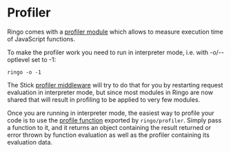 # Profiler

Ringo comes with a [profiler module](https://ringojs.org/api/master/ringo/profiler/) which allows to measure execution time of JavaScript functions.

To make the profiler work you need to run in interpreter mode, i.e. with -o/--optlevel set to -1:

    ringo -o -1

The Stick [profiler middleware](https://github.com/ringo/stick/blob/master/lib/middleware/profiler.js) will try to do that for you by restarting request evaluation in interpreter mode, but since most modules in Ringo are now shared that will result in profiling to be applied to very few modules.

Once you are running in interpreter mode, the easiest way to profile your code is to use the [profile function](https://ringojs.org/api/master/ringo/profiler/#profile) exported by `ringo/profiler`. Simply pass a function to it, and it returns an object containing the result returned or error thrown by function evaluation as well as the profiler containing its evaluation data.
